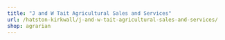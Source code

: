 ```yaml
---
title: "J and W Tait Agricultural Sales and Services"
url: /hatston-kirkwall/j-and-w-tait-agricultural-sales-and-services/
shop: agrarian
---
```

